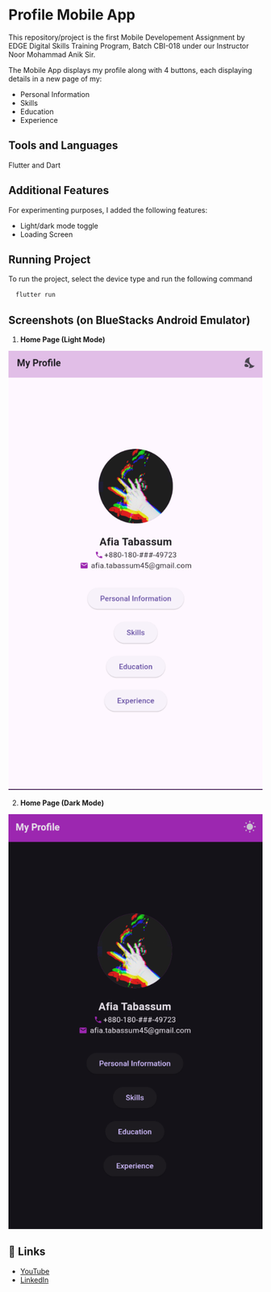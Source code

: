 # Profile Mobile App

This repository/project is the first Mobile Developement Assignment by EDGE Digital Skills Training Program, Batch CBI-018 under our Instructor Noor Mohammad Anik Sir.

The Mobile App displays my profile along with 4 buttons, each displaying details in a new page of my: 
- Personal Information 
- Skills 
- Education
- Experience

## Tools and Languages

Flutter and Dart
## Additional Features
For experimenting purposes, I added the following features:

- Light/dark mode toggle
- Loading Screen


## Running Project

To run the project, select the device type and run the following command

```bash
  flutter run
```


## Screenshots (on BlueStacks Android Emulator)
1. **Home Page (Light Mode)**

![App Screenshot](assets/images/ss1.PNG)

2. **Home Page (Dark Mode)**

![App Screenshot](assets/images/ss6.PNG)

## 🔗 Links

- [YouTube](https://www.youtube.com/channel/UCVAEiPNfFBiI65Y60ZtKrNw "YouTube Channel") 
- [LinkedIn](https://www.linkedin.com/in/afia-tabassum-805361213/ "LinkedIn Profile")




